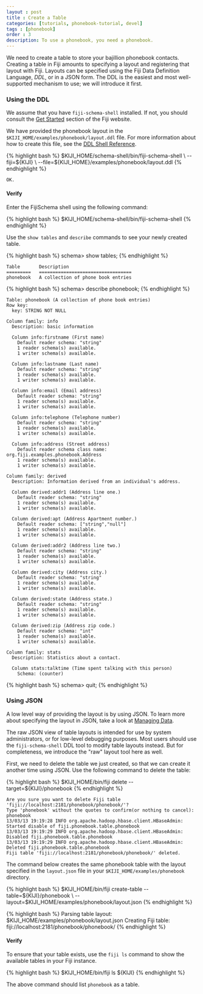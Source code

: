 ```yaml
---
layout : post
title : Create a Table
categories: [tutorials, phonebook-tutorial, devel]
tags : [phonebook]
order : 3
description: To use a phonebook, you need a phonebook.
---
```


We need to create a table to store your bajillion phonebook contacts.
Creating a table in Fiji amounts to specifying a layout and registering
that layout with Fiji. Layouts can be specified using the Fiji
Data Definition Language, *DDL*, or in a JSON form. The DDL is the easiest
and most well-supported mechanism to use; we will introduce it first.

### Using the DDL

We assume that you have `fiji-schema-shell` installed. If not, you should
consult the [Get Started](http://www.fiji.org/getstarted) section of the Fiji website.

We have provided the phonebook layout in the `$KIJI_HOME/examples/phonebook/layout.ddl` file.
For more information about how to create this file, see the
[DDL Shell Reference]({{site.userguide_schema_devel}}/schema-shell-ddl-ref/).

<div class="userinput">
{% highlight bash %}
$KIJI_HOME/schema-shell/bin/fiji-schema-shell \
    --fiji=${KIJI} \
    --file=${KIJI_HOME}/examples/phonebook/layout.ddl
{% endhighlight %}
</div>

    OK.

#### Verify
Enter the FijiSchema shell using the following command:

<div class="userinput">
{% highlight bash %}
$KIJI_HOME/schema-shell/bin/fiji-schema-shell
{% endhighlight %}
</div>

Use the `show tables` and `describe` commands to see your newly created table.

<div class="userinput">
{% highlight bash %}
schema> show tables;
{% endhighlight %}
</div>

    Table       Description
    =========   ==================================
    phonebook   A collection of phone book entries

<div class="userinput">
{% highlight bash %}
schema> describe phonebook;
{% endhighlight %}
</div>

    Table: phonebook (A collection of phone book entries)
    Row key:
      key: STRING NOT NULL

    Column family: info
      Description: basic information

      Column info:firstname (First name)
        Default reader schema: "string"
        1 reader schema(s) available.
        1 writer schema(s) available.

      Column info:lastname (Last name)
        Default reader schema: "string"
        1 reader schema(s) available.
        1 writer schema(s) available.

      Column info:email (Email address)
        Default reader schema: "string"
        1 reader schema(s) available.
        1 writer schema(s) available.

      Column info:telephone (Telephone number)
        Default reader schema: "string"
        1 reader schema(s) available.
        1 writer schema(s) available.

      Column info:address (Street address)
        Default reader schema class name: org.fiji.examples.phonebook.Address
        1 reader schema(s) available.
        1 writer schema(s) available.

    Column family: derived
      Description: Information derived from an individual's address.

      Column derived:addr1 (Address line one.)
        Default reader schema: "string"
        1 reader schema(s) available.
        1 writer schema(s) available.

      Column derived:apt (Address Apartment number.)
        Default reader schema: ["string","null"]
        1 reader schema(s) available.
        1 writer schema(s) available.

      Column derived:addr2 (Address line two.)
        Default reader schema: "string"
        1 reader schema(s) available.
        1 writer schema(s) available.

      Column derived:city (Address city.)
        Default reader schema: "string"
        1 reader schema(s) available.
        1 writer schema(s) available.

      Column derived:state (Address state.)
        Default reader schema: "string"
        1 reader schema(s) available.
        1 writer schema(s) available.

      Column derived:zip (Address zip code.)
        Default reader schema: "int"
        1 reader schema(s) available.
        1 writer schema(s) available.

    Column family: stats
      Description: Statistics about a contact.

      Column stats:talktime (Time spent talking with this person)
        Schema: (counter)


<div class="userinput">
{% highlight bash %}
schema> quit;
{% endhighlight %}
</div>

### Using JSON

A low level way of providing the layout is by using JSON. To learn more about specifying
the layout in JSON, take a look at [Managing Data]({{site.userguide_schema_devel}}/managing-data/).

The raw JSON view of table layouts is intended for use by system administrators, or
for low-level debugging purposes. Most users should use the `fiji-schema-shell` DDL tool
to modify table layouts instead. But for completeness, we introduce the "raw" layout
tool here as well.

First, we need to delete the table we just created, so that we can create it
another time using JSON. Use the following command to delete the table:

<div class="userinput">
{% highlight bash %}
$KIJI_HOME/bin/fiji delete --target=${KIJI}/phonebook
{% endhighlight %}
</div>

    Are you sure you want to delete Fiji table 'fiji://localhost:2181/phonebook/phonebook/'?
    Type 'phonebook' without the quotes to confirm(or nothing to cancel):
    phonebook
    13/03/13 19:19:28 INFO org.apache.hadoop.hbase.client.HBaseAdmin: Started disable of fiji.phonebook.table.phonebook
    13/03/13 19:19:29 INFO org.apache.hadoop.hbase.client.HBaseAdmin: Disabled fiji.phonebook.table.phonebook
    13/03/13 19:19:29 INFO org.apache.hadoop.hbase.client.HBaseAdmin: Deleted fiji.phonebook.table.phonebook
    Fiji table 'fiji://localhost:2181/phonebook/phonebook/' deleted.

The command below creates the same phonebook table with the layout specified in the `layout.json` file in your
`$KIJI_HOME/examples/phonebook` directory.

<div class="userinput">
{% highlight bash %}
$KIJI_HOME/bin/fiji create-table --table=${KIJI}/phonebook \
    --layout=$KIJI_HOME/examples/phonebook/layout.json
{% endhighlight %}
</div>

{% highlight bash %}
Parsing table layout: $KIJI_HOME/examples/phonebook/layout.json
Creating Fiji table: fiji://localhost:2181/phonebook/phonebook/
{% endhighlight %}


#### Verify

To ensure that your table exists, use the `fiji ls` command to show the available
tables in your Fiji instance.

<div class="userinput">
{% highlight bash %}
$KIJI_HOME/bin/fiji ls ${KIJI}
{% endhighlight %}
</div>

The above command should list `phonebook` as a table.
